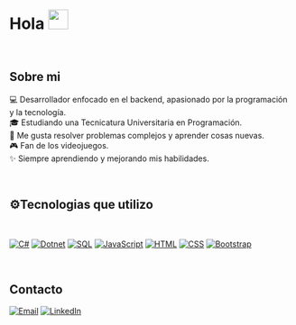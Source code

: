 <h1>Hola <img src="https://media.giphy.com/media/hvRJCLFzcasrR4ia7z/giphy.gif" width="35"></h1>
</br>

<h2>Sobre mi</h2>

<p>
💻 Desarrollador enfocado en el backend, apasionado por la programación y la tecnología. </br>
🎓 Estudiando una Tecnicatura Universitaria en Programación. </br>
🎯 Me gusta resolver problemas complejos y aprender cosas nuevas. </br>
🎮 Fan de los videojuegos. </br>
✨ Siempre aprendiendo y mejorando mis habilidades.
</p>

</br>
<h2>⚙️Tecnologias que utilizo</h2>
</br>

<p>
  <a href="#"><img alt="C#" src="https://custom-icon-badges.demolab.com/badge/C%23-68217A.svg?logo=cs2&logoColor=white"></a>
  <a href="#"><img alt="Dotnet" src="https://img.shields.io/badge/Dotnet-512BD4.svg?logo=dotnet&logoColor=white"></a>
  <a href="#"><img alt="SQL" src="https://custom-icon-badges.demolab.com/badge/SQL-025E8C.svg?logo=database&logoColor=white"></a>
  <a href="#"><img alt="JavaScript" src="https://img.shields.io/badge/JavaScript-F7DF1E.svg?logo=javascript&logoColor=black"></a>
  <a href="#"><img alt="HTML" src="https://img.shields.io/badge/HTML-E34F26.svg?logo=html5&logoColor=white"></a>
  <a href="#"><img alt="CSS" src="https://img.shields.io/badge/CSS-1572B6.svg?logo=css3&logoColor=white"></a>
  <a href="#"><img alt="Bootstrap" src="https://img.shields.io/badge/Bootstrap-7952B3.svg?logo=bootstrap&logoColor=white"></a>
</p>

</br>
<h2>Contacto</h2>
<a href="mailto:herrlein.tomas@gmail.com"><img alt="Email" src="https://img.shields.io/badge/Email-D14836.svg?style=for-the-badge&logo=gmail&logoColor=white"></a>
<a href="https://www.linkedin.com/in/tomas-herrlein-8a603a302/"><img alt="LinkedIn" src="https://img.shields.io/badge/LinkedIn-0077B5.svg?style=for-the-badge&logo=linkedin&logoColor=white"></a>


